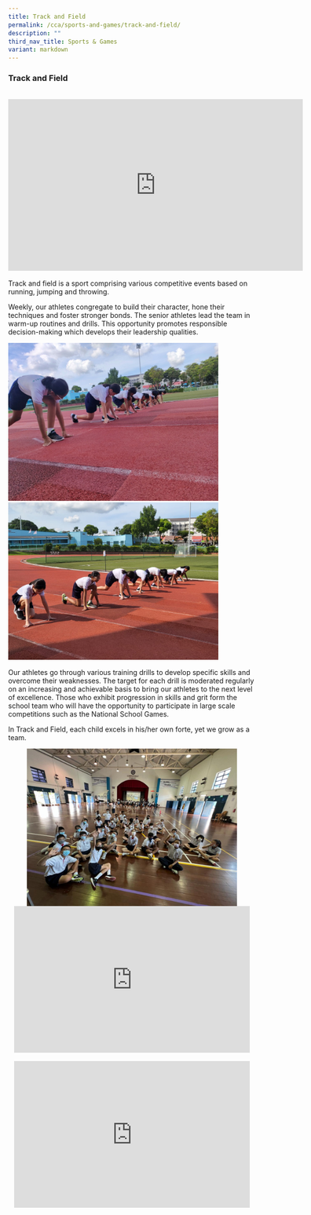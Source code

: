 ```yaml
---
title: Track and Field
permalink: /cca/sports-and-games/track-and-field/
description: ""
third_nav_title: Sports & Games
variant: markdown
---
```

### **Track and Field**
<br>
<iframe allowfullscreen="" allow="accelerometer; autoplay; clipboard-write; encrypted-media; gyroscope; picture-in-picture; web-share" frameborder="0" title="YouTube video player" src="https://www.youtube.com/embed/vbTiEgoPl0M?si=vKkUfA5sdU4wtmyB" height="350" width="600"></iframe>

Track and field is a sport comprising various competitive events based on running, jumping and throwing.  

Weekly, our athletes congregate to build their character, hone their techniques and foster stronger bonds. The senior athletes lead the team in warm-up routines and drills. This opportunity promotes responsible decision-making which develops their leadership qualities.

<img src="/images/T&amp;F1_reduced.jpg" style="width:85%">
<br>
<img src="/images/T&amp;F.jpeg" style="width:85%">

Our athletes go through various training drills to develop specific skills and overcome their weaknesses. The target for each drill is moderated regularly on an increasing and achievable basis to bring our athletes to the next level of excellence. Those who exhibit progression in skills and grit form the school team who will have the opportunity to participate in large scale competitions such as the National School Games.

In Track and Field, each child excels in his/her own forte, yet we grow as a team. <br>
<center>
<img src="/images/tnf1.jpg" style="width:85%" align="center"><br>
<iframe allowfullscreen="true" height="299" width="480" frameborder="0" src="https://docs.google.com/presentation/d/e/2PACX-1vSvJjH7a1_XoyNi2eB1a8ND7QCg7d4qU49SPJkDT_72m15HJIt-B_FgQb8U-NY2M7_0I7jghopP0N9X/embed?start=false&amp;loop=false&amp;delayms=3000" align="center"></iframe>
<br><br>	
<iframe allowfullscreen="true" height="299" width="480" frameborder="0" src="https://docs.google.com/presentation/d/e/2PACX-1vRij2Kid2dVow7zCNOXfrPP-dJJz6Tq2rGOscuLShYRvyZD8ae0vt42rOkIx_n2Ogwt_EHvixlCzKQo/embed?start=false&amp;loop=false&amp;delayms=3000" align="center"></iframe></center>